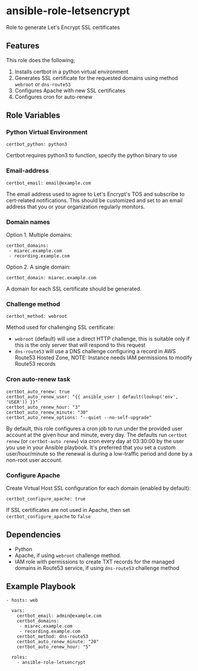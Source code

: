 # ansible-role-letsencrypt
Role to generate Let's Encrypt SSL certificates

## Features

This role does the following;

1. Installs certbot in a python virtual environment
2. Generates SSL certificate for the requested domains using method `webroot` or `dns-route53`
3. Configures Apache with new SSL certificates
4. Configures cron for auto-renew


## Role Variables

### Python Virtual Environment

    certbot_python: python3

Certbot requires python3 to function, specify the python binary to use

### Email-address

    certbot_email: email@example.com

The email address used to agree to Let's Encrypt's TOS and subscribe to cert-related notifications.
This should be customized and set to an email address that you or your organization regularly monitors.

### Domain names

Option 1. Multiple domains:

    certbot_domains:
     - miarec.example.com
     - recording.example.com

Option 2. A single domain:

    certbot_domain: miarec.example.com


A domain for each SSL certificate should be generated.

### Challenge method

    certbot_method: webroot

Method used for challenging SSL certificate:

- `webroot` (default) will use a direct HTTP challenge, this is suitable only if this is the only server that will respond to this request
- `dns-route53` will use a DNS challenge configuring a record in AWS Route53 Hosted Zone, NOTE: Instance needs IAM permissions to modify Route53 records

### Cron auto-renew task

    certbot_auto_renew: true
    certbot_auto_renew_user: "{{ ansible_user | default(lookup('env', 'USER')) }}"
    certbot_auto_renew_hour: "3"
    certbot_auto_renew_minute: "30"
    certbot_auto_renew_options: "--quiet --no-self-upgrade"

By default, this role configures a cron job to run under the provided user account at the given hour and minute, every day.
The defaults run `certbot renew` (or `certbot-auto renew`) via cron every day at 03:30:00 by the user you use in your Ansible playbook.
It's preferred that you set a custom user/hour/minute so the renewal is during a low-traffic period and done by a non-root user account.


### Configure Apache

Create Virtual Host SSL configuration for each domain (enabled by default):

    certbot_configure_apache: true

If SSL certificates are not used in Apache, then set `certbot_configure_apache` to `false`

## Dependencies

- Python
- Apache, if using `webroot` challenge method.
- IAM role with permissions to create TXT records for the managed domains in Route53 service, if using `dns-route53` challenge method


## Example Playbook

    - hosts: web

      vars:
        certbot_email: admin@example.com
        certbot_domains:
         - miarec.example.com
         - recording.example.com
        certbot_method: dns-route53
        certbot_auto_renew_minute: "20"
        certbot_auto_renew_hour: "5"

      roles:
        - ansible-role-letsencrypt
